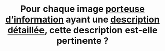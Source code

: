 ---
title: Pour chaque image [porteuse d’information](#g-porteuse-information) ayant une [description détaillée](#g-description-detaillee-image), cette description est-elle pertinente ?
---